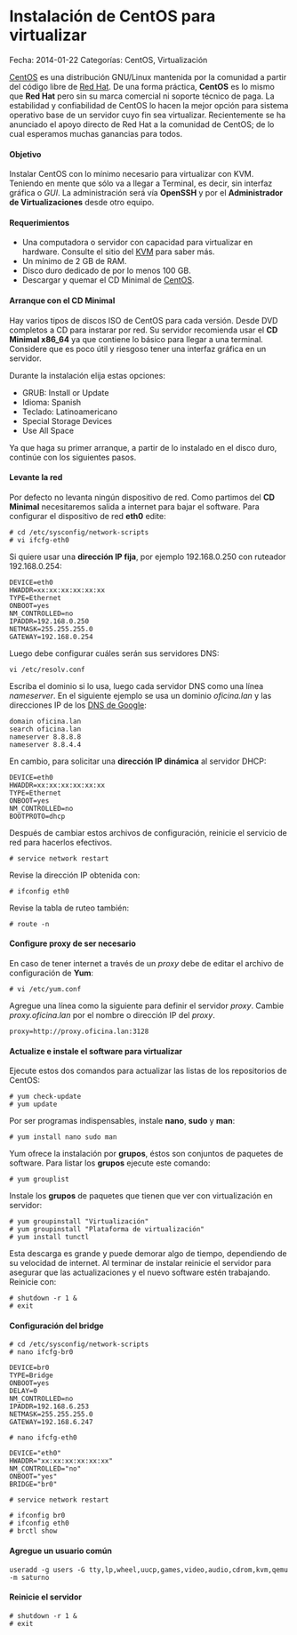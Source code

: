 Instalación de CentOS para virtualizar
======================================

Fecha: 2014-01-22
Categorías: CentOS, Virtualización

[CentOS](https://www.centos.org/) es una distribución GNU/Linux mantenida por la comunidad a partir del código libre de [Red Hat](https://www.redhat.com/). De una forma práctica, **CentOS** es lo mismo que **Red Hat** pero sin su marca comercial ni soporte técnico de paga. La estabilidad y confiabilidad de CentOS lo hacen la mejor opción para sistema operativo base de un servidor cuyo fin sea virtualizar. Recientemente se ha anunciado el apoyo directo de Red Hat a la comunidad de CentOS; de lo cual esperamos muchas ganancias para todos.

<!-- break -->

#### Objetivo

Instalar CentOS con lo mínimo necesario para virtualizar con KVM. Teniendo en mente que sólo va a llegar a Terminal, es decir, sin interfaz gráfica o _GUI_. La administración será vía **OpenSSH** y por el **Administrador de Virtualizaciones** desde otro equipo.

#### Requerimientos

* Una computadora o servidor con capacidad para virtualizar en hardware. Consulte el sitio del [KVM](http://www.linux-kvm.org/page/Main_Page) para saber más.
* Un mínimo de 2 GB de RAM.
* Disco duro dedicado de por lo menos 100 GB.
* Descargar y quemar el CD Minimal de [CentOS](https://www.centos.org/).

#### Arranque con el CD Minimal

Hay varios tipos de discos ISO de CentOS para cada versión. Desde DVD completos a CD para instarar por red. Su servidor recomienda usar el **CD Minimal x86_64** ya que contiene lo básico para llegar a una terminal. Considere que es poco útil y riesgoso tener una interfaz gráfica en un servidor.

Durante la instalación elija estas opciones:

* GRUB: Install or Update
* Idioma: Spanish
* Teclado: Latinoamericano
* Special Storage Devices
* Use All Space

Ya que haga su primer arranque, a partir de lo instalado en el disco duro, continúe con los siguientes pasos.

#### Levante la red

Por defecto no levanta ningún dispositivo de red. Como partimos del **CD Minimal** necesitaremos salida a internet para bajar el software. Para configurar el dispositivo de red **eth0** edite:

    # cd /etc/sysconfig/network-scripts
    # vi ifcfg-eth0

Si quiere usar una **dirección IP fija**, por ejemplo 192.168.0.250 con ruteador 192.168.0.254:

    DEVICE=eth0
    HWADDR=xx:xx:xx:xx:xx:xx
    TYPE=Ethernet
    ONBOOT=yes
    NM_CONTROLLED=no
    IPADDR=192.168.0.250
    NETMASK=255.255.255.0
    GATEWAY=192.168.0.254

Luego debe configurar cuáles serán sus servidores DNS:

    vi /etc/resolv.conf

Escriba el dominio si lo usa, luego cada servidor DNS como una línea _nameserver_. En el siguiente ejemplo se usa un dominio _oficina.lan_ y las direcciones IP de los [DNS de Google](https://developers.google.com/speed/public-dns/?hl=es-):

    domain oficina.lan
    search oficina.lan
    nameserver 8.8.8.8
    nameserver 8.8.4.4

En cambio, para solicitar una **dirección IP dinámica** al servidor DHCP:

    DEVICE=eth0
    HWADDR=xx:xx:xx:xx:xx:xx
    TYPE=Ethernet
    ONBOOT=yes
    NM_CONTROLLED=no
    BOOTPROTO=dhcp

Después de cambiar estos archivos de configuración, reinicie el servicio de red para hacerlos efectivos.

    # service network restart

Revise la dirección IP obtenida con:

    # ifconfig eth0

Revise la tabla de ruteo también:

    # route -n

#### Configure proxy de ser necesario

En caso de tener internet a través de un _proxy_ debe de editar el archivo de configuración de **Yum**:

    # vi /etc/yum.conf

Agregue una línea como la siguiente para definir el servidor _proxy_. Cambie _proxy.oficina.lan_ por el nombre o dirección IP del _proxy_.

    proxy=http://proxy.oficina.lan:3128

#### Actualize e instale el software para virtualizar

Ejecute estos dos comandos para actualizar las listas de los repositorios de CentOS:

    # yum check-update
    # yum update

Por ser programas indispensables, instale **nano**, **sudo** y **man**:

    # yum install nano sudo man

Yum ofrece la instalación por **grupos**, éstos son conjuntos de paquetes de software. Para listar los **grupos** ejecute este comando:

    # yum grouplist

Instale los **grupos** de paquetes que tienen que ver con virtualización en servidor:

    # yum groupinstall "Virtualización"
    # yum groupinstall "Plataforma de virtualización"
    # yum install tunctl

Esta descarga es grande y puede demorar algo de tiempo, dependiendo de su velocidad de internet. Al terminar de instalar reinicie el servidor para asegurar que las actualizaciones y el nuevo software estén trabajando. Reinicie con:

    # shutdown -r 1 &
    # exit

#### Configuración del bridge



    # cd /etc/sysconfig/network-scripts
    # nano ifcfg-br0

    DEVICE=br0
    TYPE=Bridge
    ONBOOT=yes
    DELAY=0
    NM_CONTROLLED=no
    IPADDR=192.168.6.253
    NETMASK=255.255.255.0
    GATEWAY=192.168.6.247

    # nano ifcfg-eth0

    DEVICE="eth0"
    HWADDR="xx:xx:xx:xx:xx:xx"
    NM_CONTROLLED="no"
    ONBOOT="yes"
    BRIDGE="br0"

    # service network restart

    # ifconfig br0
    # ifconfig eth0
    # brctl show

#### Agregue un usuario común

    useradd -g users -G tty,lp,wheel,uucp,games,video,audio,cdrom,kvm,qemu -m saturno

#### Reinicie el servidor

    # shutdown -r 1 &
    # exit

